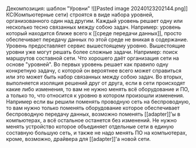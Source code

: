 Декомпозиция: шаблон "Уровни"
![[Pasted image 20240123202144.png]]
КС(Компьютерные сети) строятся в виде набора уровней, организованного один над другим. Каждый уровень решает одну или несколько тесно связанных между собою задач.
Например: уровень который находится ближе всего к [[среде передачи данных]], просто обеспечивает передачу данных по этой среде не вникая в содержание. 
Уровень предоставляет сервис вышестоящему уровню. Вышестоящие уровни уже могут решать более сложные задачи.
Например: поиск маршрутов составной сети. 
  Что хорошего даёт организация сети на основе "уровней". Во первых уровень решает как правило одну конкретную задачу, с которой он вероятнее всего может справиться или это может быть набор связанных между собою задач. Во вторых, выполняется изоляция решений друг от друга, если в сети происходят какие либо изменения, то вам не нужно менять всё оборудование и ПО, а только то, что относится к уровню в котором произошли изменения. 
  Например если вы решили поменять проводную сеть на беспроводную, то вам нужно только поменять оборудование которое  обеспечивает беспроводную передачу данных, возможно поменять [[adapter]]'ы в компьютерах, а всё остальное останется без изменений. Не нужно менять устройство которое объединяет отдельные сети в единую составную большую сеть, и также не надо менять ПО на компьютерах, кроме, возможно, драйвера для [[adapter]]'а новой сети.